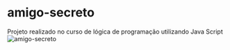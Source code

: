 # amigo-secreto
Projeto realizado no curso de lógica de programação utilizando Java Script
![amigo-secreto](https://github.com/user-attachments/assets/061158f2-f646-4628-b153-18e6f09aff34)

